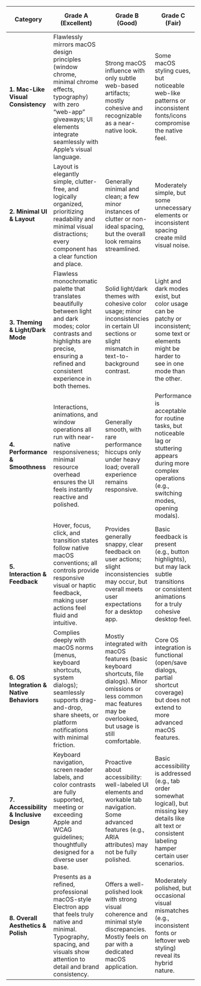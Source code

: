 | Category                                     | Grade A (Excellent)                                                                                                                                                      | Grade B (Good)                                                                                                                                                                       | Grade C (Fair)                                                                                                                                                                     | Grade D (Needs Improvement)                                                                                                                                                        | Grade E (Poor)                                                                                                                                                                         | Grade F (Failing)                                                                                                                                                                                    |
|----------------------------------------------|-----------------------------------------------------------------------------------------------------------------------------------------------------------------------------------------------------------------|----------------------------------------------------------------------------------------------------------------------------------------------------------------------------------------|--------------------------------------------------------------------------------------------------------------------------------------------------------------------------------------|---------------------------------------------------------------------------------------------------------------------------------------------------------------------------------------------------------------------------|----------------------------------------------------------------------------------------------------------------------------------------------------------------------------------------|-------------------------------------------------------------------------------------------------------------------------------------------------------------------------------------------------------|
| **1. Mac-Like Visual Consistency**           | Flawlessly mirrors macOS design principles (window chrome, minimal chrome effects, typography) with zero “web-app” giveaways; UI elements integrate seamlessly with Apple’s visual language.                        | Strong macOS influence with only subtle web-based artifacts; mostly cohesive and recognizable as a near-native look.                                                                   | Some macOS styling cues, but noticeable web-like patterns or inconsistent fonts/icons compromise the native feel.                                                                  | Minimal macOS styling; interface noticeably resembles a web page. Window controls or fonts don’t match macOS standards.                                                             | MacOS design is scarcely followed; obvious Electron defaults dominate, making it clearly a web application wrapper.                                                                   | No mac-like styling at all; entirely a generic or mismatched interface that clashes with user expectations on macOS.                                                                |
| **2. Minimal UI & Layout**                   | Layout is elegantly simple, clutter-free, and logically organized, prioritizing readability and minimal visual distractions; every component has a clear function and place.                                       | Generally minimal and clean; a few minor instances of clutter or non-ideal spacing, but the overall look remains streamlined.                                                          | Moderately simple, but some unnecessary elements or inconsistent spacing create mild visual noise.                                                                                 | Layout is somewhat cluttered, with extraneous elements that reduce clarity; minimalism is not consistently applied.                                                                  | Layout feels chaotic, with scattered elements lacking a unifying principle; the design is far from minimal or clear.                                                                  | Utterly disorganized; no effort toward minimalism or layout logic, resulting in a visually confusing, poorly structured UI.                                                         |
| **3. Theming & Light/Dark Mode**             | Flawless monochromatic palette that translates beautifully between light and dark modes; color contrasts and highlights are precise, ensuring a refined and consistent experience in both themes.                  | Solid light/dark themes with cohesive color usage; minor inconsistencies in certain UI sections or slight mismatch in text-to-background contrast.                                   | Light and dark modes exist, but color usage can be patchy or inconsistent; some text or elements might be harder to see in one mode than the other.                                 | Light/dark mode support is partial or poorly integrated; certain UI elements remain unthemed or clash with the overall color palette.                                               | Minimal attempt at color theming; the application looks mismatched or glaring in at least one mode (light or dark), compromising user comfort.                                        | No workable theming strategy; light and dark modes are either broken, absent, or create a visually unusable interface.                                                              |
| **4. Performance & Smoothness**              | Interactions, animations, and window operations all run with near-native responsiveness; minimal resource overhead ensures the UI feels instantly reactive and polished.                                          | Generally smooth, with rare performance hiccups only under heavy load; overall experience remains responsive.                                                                        | Performance is acceptable for routine tasks, but noticeable lag or stuttering appears during more complex operations (e.g., switching modes, opening modals).                       | Frequent slowdowns, choppy animations, or high resource usage hamper everyday interactions, making the Electron base obvious.                                                       | Substantial performance issues or jarring stutters degrade user perception; the app’s responsiveness feels far below macOS norms.                                                    | App consistently freezes or lags, creating a severely disrupted experience that is effectively unusable for any significant length of time.                                          |
| **5. Interaction & Feedback**                | Hover, focus, click, and transition states follow native macOS conventions; all controls provide responsive visual or haptic feedback, making user actions feel fluid and intuitive.                               | Provides generally snappy, clear feedback on user actions; slight inconsistencies may occur, but overall meets user expectations for a desktop app.                                  | Basic feedback is present (e.g., button highlights), but may lack subtle transitions or consistent animations for a truly cohesive desktop feel.                                    | Most controls offer limited or delayed feedback, making certain interactions ambiguous or unrefined (e.g., uncertain hover states, missing transitions).                              | Feedback is scant or nonexistent, causing user confusion over whether an action was registered; the interface feels clunky or unresponsive.                                          | No meaningful feedback on clicks or input; the UI fails to acknowledge user actions, breaking fundamental usability.                                                                |
| **6. OS Integration & Native Behaviors**     | Complies deeply with macOS norms (menus, keyboard shortcuts, system dialogs); seamlessly supports drag-and-drop, share sheets, or platform notifications with minimal friction.                                    | Mostly integrated with macOS features (basic keyboard shortcuts, file dialogs). Minor omissions or less common mac features may be overlooked, but usage is still comfortable.        | Core OS integration is functional (open/save dialogs, partial shortcut coverage) but does not extend to more advanced macOS features.                                              | Limited OS integration; uses generic Electron dialogs, few or no mac-specific shortcuts, and minimal synergy with system-level features.                                            | Ignores or bypasses typical macOS workflows (non-native menus, broken shortcuts). The experience clashes with user expectations for a desktop environment.                           | No macOS integration to speak of; app feels entirely foreign to Apple platform norms, disregarding standard system behaviors entirely.                                               |
| **7. Accessibility & Inclusive Design**      | Keyboard navigation, screen reader labels, and color contrasts are fully supported, meeting or exceeding Apple and WCAG guidelines; thoughtfully designed for a diverse user base.                                 | Proactive about accessibility: well-labeled UI elements and workable tab navigation. Some advanced features (e.g., ARIA attributes) may not be fully polished.                        | Basic accessibility is addressed (e.g., tab order somewhat logical), but missing key details like alt text or consistent labeling hamper certain user scenarios.                     | Accessibility is inconsistent; large portions of the UI lack appropriate labels or keyboard focus. Users with assistive needs face moderate difficulty.                              | Very little accessibility consideration; many controls are unlabeled, color contrast is poor, or keyboard navigation is broken, leaving a sizable portion of the audience excluded.    | Completely inaccessible. No alternative text, no keyboard support, no color contrast standards. Users relying on accessibility features cannot use the app in any meaningful way.    |
| **8. Overall Aesthetics & Polish**           | Presents as a refined, professional macOS-style Electron app that feels truly native and minimal. Typography, spacing, and visuals show attention to detail and brand consistency.                                  | Offers a well-polished look with strong visual coherence and minimal style discrepancies. Mostly feels on par with a dedicated macOS application.                                    | Moderately polished, but occasional visual mismatches (e.g., inconsistent fonts or leftover web styling) reveal its hybrid nature.                                                  | Overall design appears partially complete or rough in places; inconsistent brand elements or leftover placeholders degrade the user’s impression.                                   | The app feels sloppy or unfinished, with mismatched styles, clashing fonts, or inconsistent color usage that undermines any sense of refinement.                                      | Lacks any semblance of a cohesive design or brand; the UI is chaotic and unprofessional, failing to meet minimal standards of polish or aesthetic harmony.                          |
